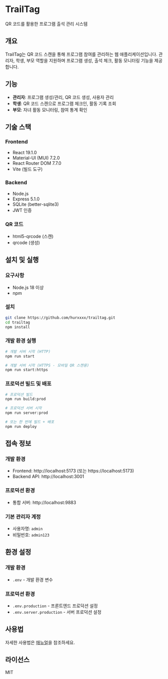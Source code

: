 # TrailTag

QR 코드를 활용한 프로그램 출석 관리 시스템

## 개요

TrailTag는 QR 코드 스캔을 통해 프로그램 참여를 관리하는 웹 애플리케이션입니다. 관리자, 학생, 부모 역할을 지원하며 프로그램 생성, 출석 체크, 활동 모니터링 기능을 제공합니다.

## 기능

- **관리자**: 프로그램 생성/관리, QR 코드 생성, 사용자 관리
- **학생**: QR 코드 스캔으로 프로그램 체크인, 활동 기록 조회
- **부모**: 자녀 활동 모니터링, 참여 통계 확인

## 기술 스택

### Frontend
- React 19.1.0
- Material-UI (MUI) 7.2.0
- React Router DOM 7.7.0
- Vite (빌드 도구)

### Backend
- Node.js
- Express 5.1.0
- SQLite (better-sqlite3)
- JWT 인증

### QR 코드
- html5-qrcode (스캔)
- qrcode (생성)

## 설치 및 실행

### 요구사항
- Node.js 18 이상
- npm

### 설치
```bash
git clone https://github.com/hurxxxx/trailtag.git
cd trailtag
npm install
```

### 개발 환경 실행
```bash
# 개발 서버 시작 (HTTP)
npm run start

# 개발 서버 시작 (HTTPS - 모바일 QR 스캔용)
npm run start:https
```

### 프로덕션 빌드 및 배포
```bash
# 프로덕션 빌드
npm run build:prod

# 프로덕션 서버 시작
npm run server:prod

# 또는 한 번에 빌드 + 배포
npm run deploy
```

## 접속 정보

### 개발 환경
- Frontend: http://localhost:5173 (또는 https://localhost:5173)
- Backend API: http://localhost:3001

### 프로덕션 환경
- 통합 서버: http://localhost:9883

### 기본 관리자 계정
- 사용자명: `admin`
- 비밀번호: `admin123`


## 환경 설정

### 개발 환경
- `.env` - 개발 환경 변수

### 프로덕션 환경
- `.env.production` - 프론트엔드 프로덕션 설정
- `.env.server.production` - 서버 프로덕션 설정

## 사용법

자세한 사용법은 [매뉴얼](MANUAL.md)을 참조하세요.

## 라이선스

MIT
